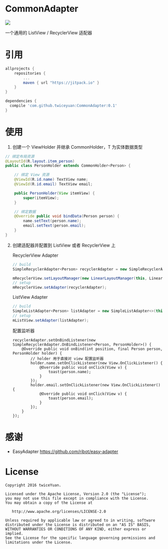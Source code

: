 # CommonAdapter

[![](https://jitpack.io/v/twiceyuan/CommonAdapter.svg)](https://jitpack.io/#twiceyuan/CommonAdapter)

一个通用的 ListView / RecyclerView 适配器

# 引用

```groovy
allprojects {
	repositories {
		...
		maven { url "https://jitpack.io" }
	}
}
```
```groovy
dependencies {
  compile 'com.github.twiceyuan:CommonAdapter:0.1'
}
```

# 使用

1. 创建一个 ViewHolder 并继承 CommonHolder<T>，T 为实体数据类型

  ```java
  // 绑定布局资源
  @LayoutId(R.layout.item_person)
  public class PersonHolder extends CommonHolder<Person> {
  
      // 绑定 View 资源
      @ViewId(R.id.name) TextView name;
      @ViewId(R.id.email) TextView email;
  
      public PersonHolder(View itemView) {
          super(itemView);
      }
  
      // 绑定数据
      @Override public void bindData(Person person) {
          name.setText(person.name);
          email.setText(person.email);
      }
  }
  ```

2. 创建适配器并配置到 ListView 或者 RecyclerView 上

    RecyclerView Adapter
    
    ```java
    // build
    SimpleRecyclerAdapter<Person> recyclerAdapter = new SimpleRecyclerAdapter<>(this, PersonHolder.class);
    
    mRecyclerView.setLayoutManager(new LinearLayoutManager(this, LinearLayoutManager.VERTICAL, false));
    // setup
    mRecyclerView.setAdapter(recyclerAdapter);
    ```
    
    ListView Adapter
    
    ```java
    // build
    SimpleListAdapter<Person> listAdapter = new SimpleListAdapter<>(this, PersonHolder.class);
    // setup
    mListView.setAdapter(listAdapter);
    ```

    配置监听器
    ```
    recyclerAdapter.setOnBindListener(new SimpleRecyclerAdapter.OnBindListener<Person, PersonHolder>() {
        @Override public void onBind(int position, final Person person, PersonHolder holder) {
            // holder 用于直接对 view 配置监听器
            holder.name.setOnClickListener(new View.OnClickListener() {
                @Override public void onClick(View v) {
                    toast(person.name);
                }
            });
            holder.email.setOnClickListener(new View.OnClickListener() {
                @Override public void onClick(View v) {
                    toast(person.email);
                }
            });
        }
    });
    ```

# 感谢

* EasyAdapter https://github.com/ribot/easy-adapter

# License
```
Copyright 2016 twiceYuan.

Licensed under the Apache License, Version 2.0 (the "License");
you may not use this file except in compliance with the License.
You may obtain a copy of the License at

   http://www.apache.org/licenses/LICENSE-2.0

Unless required by applicable law or agreed to in writing, software
distributed under the License is distributed on an "AS IS" BASIS,
WITHOUT WARRANTIES OR CONDITIONS OF ANY KIND, either express or implied.
See the License for the specific language governing permissions and
limitations under the License.
```
